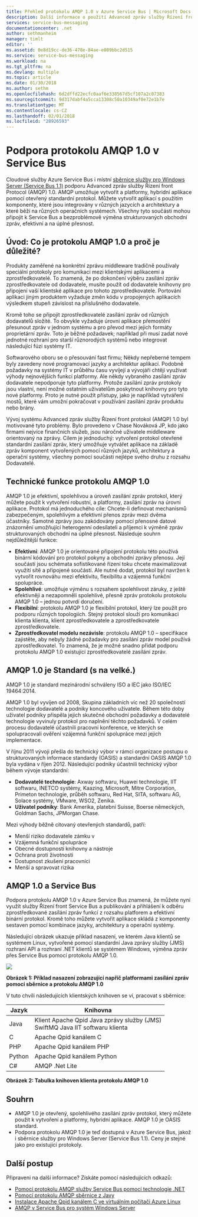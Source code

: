 ```yaml
---
title: Přehled protokolu AMQP 1.0 v Azure Service Bus | Microsoft Docs
description: Další informace o použití Advanced zpráv služby Řízení front protokol (AMQP) 1.0 v Azure.
services: service-bus-messaging
documentationcenter: .net
author: sethmanheim
manager: timlt
editor: ''
ms.assetid: 0e8d19cc-de36-478e-84ae-e089bbc2d515
ms.service: service-bus-messaging
ms.workload: na
ms.tgt_pltfrm: na
ms.devlang: multiple
ms.topic: article
ms.date: 01/30/2018
ms.author: sethm
ms.openlocfilehash: 6d2dffd22ecfc0aaf6e338567d5cf107a2c07383
ms.sourcegitcommit: 9d317dabf4a5cca13308c50a10349af0e72e1b7e
ms.translationtype: MT
ms.contentlocale: cs-CZ
ms.lasthandoff: 02/01/2018
ms.locfileid: "28926593"
---
```

# <a name="amqp-10-support-in-service-bus"></a>Podpora protokolu AMQP 1.0 v Service Bus
Cloudové služby Azure Service Bus i místní [sběrnice služby pro Windows Server (Service Bus 1.1)](https://msdn.microsoft.com/library/dn282144.aspx) podporu Advanced zpráv služby Řízení front Protocol (AMQP) 1.0. AMQP umožňuje vytvořit a platformy, hybridní aplikace pomocí otevřený standardní protokol. Můžete vytvořit aplikací s použitím komponenty, které jsou integrovány v různých jazycích a architektury a které běží na různých operačních systémech. Všechny tyto součásti mohou připojit k Service Bus a bezproblémově výměna strukturovaných obchodní zpráv, efektivní a na úplné přesnost.

## <a name="introduction-what-is-amqp-10-and-why-is-it-important"></a>Úvod: Co je protokolu AMQP 1.0 a proč je důležité?
Produkty zaměřené na konkrétní zprávu middleware tradičně používaly speciální protokoly pro komunikaci mezi klientskými aplikacemi a zprostředkovatelé. To znamená, že po dokončení výběru zasílání zpráv zprostředkovatele od dodavatele, musíte použít od dodavatele knihovny pro připojení vaší klientské aplikace pro tohoto zprostředkovatele. Portování aplikaci jiným produktem vyžaduje změn kódu v propojených aplikacích výsledkem stupeň závislost na příslušného dodavatele. 

Kromě toho se připojit zprostředkovatelé zasílání zpráv od různých dodavatelů složité. To obvykle vyžaduje úrovni aplikace přemostění přesunout zpráv v jednom systému a pro převod mezi jejich formáty proprietární zpráv. Toto je běžné požadavek; například při musí zadat nové jednotné rozhraní pro starší různorodých systémů nebo integrovat následující fúzi systémy IT.

Softwarového oboru se o přesouvání fast firmu; Někdy nepřeberné tempem byly zavedeny nové programovací jazyky a architektur aplikací. Podobně požadavky na systémy IT v průběhu času vyvíjejí a vývojáři chtějí využívat výhody nejnovějších funkcí platformy. Ale někdy vybraného zasílání zpráv dodavatele nepodporuje tyto platformy. Protože zasílání zpráv protokoly jsou vlastní, není možné ostatním uživatelům poskytnout knihovny pro tyto nové platformy. Proto je nutné použít přístupy, jako je například vytváření mostů, které vám umožní pokračovat v používání zasílání zpráv produktu nebo brány.

Vývoj systému Advanced zpráv služby Řízení front protokol (AMQP) 1.0 byl motivované tyto problémy. Bylo provedeno v Chase Nováková JP, kdo jako firmami nejvíce finančních služeb, jsou náročné uživatele middleware orientovaný na zprávy. Cílem je jednoduchý: vytvoření protokol otevřené standardní zasílání zpráv, který umožňuje vytvářet aplikace na základě zpráv komponent vytvořených pomocí různých jazyků, architektury a operační systémy, všechny pomocí součásti nejlépe svého druhu z rozsahu Dodavatelé.

## <a name="amqp-10-technical-features"></a>Technické funkce protokolu AMQP 1.0
AMQP 1.0 je efektivní, spolehlivou a úroveň zasílání zpráv protokol, který můžete použít k vytvoření robustní, a platformy, zasílání zpráv na úrovni aplikace. Protokol má jednoduchého cíle: Chcete-li definovat mechanismů zabezpečeným, spolehlivým a efektivní přenos zpráv mezi dvěma účastníky. Samotné zprávy jsou zakódovány pomocí přenosné datové znázornění umožňující heterogenní odesílateli a příjemci k výměně zpráv strukturovaných obchodní na úplné přesnost. Následuje souhrn nejdůležitější funkce:

* **Efektivní**: AMQP 1.0 je orientované připojení protokolu této používá binární kódování pro protokol pokyny a obchodní zprávy přenosu. Její součástí jsou schémata sofistikované řízení toku chcete maximalizovat využití sítě a připojené součástí. Ale nutné dodat, protokol byl navržen k vytvořit rovnováhu mezi efektivitu, flexibilitu a vzájemná funkční spolupráce.
* **Spolehlivé**: umožňuje výměnu s rozsahem spolehlivost záruky, z ještě efektivněji a nezapomněli spolehlivé, přesně zpráv protokolu protokolu AMQP 1.0 – jednou potvrdí doručení.
* **Flexibilní**: protokolu AMQP 1.0 je flexibilní protokol, který lze použít pro podporu různých topologiích. Stejný protokol slouží pro komunikaci klienta klienta, klient zprostředkovatele a zprostředkovatele zprostředkovatele.
* **Zprostředkovatel modelu nezávisle**: protokolu AMQP 1.0 – specifikace zajistěte, aby nebyly žádné požadavky pro zasílání zpráv model používá zprostředkovatel. To znamená, že je možné snadno přidat podporu protokolu AMQP 1.0 existující zprostředkovatelé zasílání zpráv.

## <a name="amqp-10-is-a-standard-with-a-capital-s"></a>AMQP 1.0 je Standard (s na velké.)
AMQP 1.0 je standard mezinárodní schváleny ISO a IEC jako ISO/IEC 19464:2014.

AMQP 1.0 byl vyvíjen od 2008, Skupina základních víc než 20 společností technologie dodavatelé a podniky koncového uživatele. Během této doby uživatel podniky přispěla jejich skutečné obchodní požadavky a dodavatelé technologie vyvinuly protokol pro naplnění těchto požadavků. V celém procesu dodavatelé účastnili pracovní konference, ve kterých se spolupracovali ověření vzájemná funkční spolupráce mezi jejich implementace.

V říjnu 2011 vývoji přešla do technický výbor v rámci organizace postupu o strukturovaných informace standardy (OASIS) a standardní OASIS AMQP 1.0 byla vydána v říjen 2012. Následující podniky účastnili technický výbor během vývoje standardní:

* **Dodavatelé technologie**: Axway softwaru, Huawei technologie, IIT softwaru, INETCO systémy, Kaazing, Microsoft, Mitre Corporation, Primeton technologie, průběh softwaru, Red Hat, SITA, softwaru AG, Solace systémy, VMware, WSO2, Zenika.
* **Uživatel podniky**: Bank Amerika, platební Suisse, Boerse německých, Goldman Sachs, JPMorgan Chase.

Mezi výhody běžně citovaný otevřených standardů, patří:

* Menší riziko dodavatele zámku v
* Vzájemná funkční spolupráce
* Obecné dostupnosti knihovny a nástroje
* Ochrana proti životnosti
* Dostupnost zkušení pracovníci
* Menší a spravovat rizika

## <a name="amqp-10-and-service-bus"></a>AMQP 1.0 a Service Bus
Podpora protokolu AMQP 1.0 v Azure Service Bus znamená, že můžete nyní využít služby Řízení front Service Bus a publikování a přihlášení k odběru zprostředkované zasílání zpráv funkcí z rozsahu platforem a efektivní binární protokol. Kromě toho můžete vytvořit aplikace skládá z komponenty sestaven pomocí kombinace jazyky, architektury a operační systémy.

Následující obrázek ukazuje příklad nasazení, ve kterém Java klientů se systémem Linux, vytvořené pomocí standardní Java zprávy služby (JMS) rozhraní API a rozhraní .NET klientů se systémem Windows, výměna zpráv přes Service Bus pomocí protokolu AMQP 1.0.

![][0]

**Obrázek 1: Příklad nasazení zobrazující napříč platformami zasílání zpráv pomocí sběrnice a protokolu AMQP 1.0**

V tuto chvíli následujících klientských knihoven se ví, pracovat s sběrnice:

| Jazyk | Knihovna |
| --- | --- |
| Java |Klient Apache Qpid Java zprávy služby (JMS)<br/>SwiftMQ Java IIT softwaru klienta |
| C |Apache Qpid kanálem C |
| PHP |Apache Qpid kanálem PHP |
| Python |Apache Qpid kanálem Python |
| C# |AMQP .Net Lite |

**Obrázek 2: Tabulka knihoven klienta protokolu AMQP 1.0**

## <a name="summary"></a>Souhrn
* AMQP 1.0 je otevřený, spolehlivého zasílání zpráv protokol, který můžete použít k vytvoření a platformy, hybridní aplikace. AMQP 1.0 je OASIS standard.
* Podpora protokolu AMQP 1.0 je teď dostupná v Azure Service Bus, jakož i sběrnice služby pro Windows Server (Service Bus 1.1). Ceny je stejné jako pro existující protokoly.

## <a name="next-steps"></a>Další postup
Připraveni na další informace? Získáte pomocí následujících odkazů:

* [Pomocí protokolu AMQP služby Service Bus pomocí technologie .NET]
* [Pomocí protokolu AMQP sběrnice z Javy]
* [Instalace Apache Qpid kanálem C ve virtuálním počítači Azure Linux]
* [AMQP v Service Bus pro systém Windows Server]

[0]: ./media/service-bus-amqp-overview/service-bus-amqp-1.png
[Pomocí protokolu AMQP služby Service Bus pomocí technologie .NET]: service-bus-amqp-dotnet.md
[Pomocí protokolu AMQP sběrnice z Javy]: service-bus-amqp-java.md
[Instalace Apache Qpid kanálem C ve virtuálním počítači Azure Linux]: service-bus-amqp-apache.md
[AMQP v Service Bus pro systém Windows Server]: https://msdn.microsoft.com/library/dn574799.aspx
